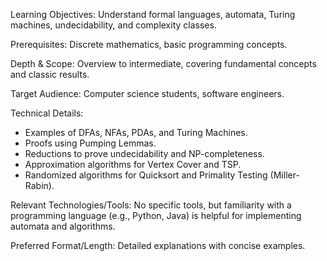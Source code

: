 
Learning Objectives: Understand formal languages, automata, Turing machines, undecidability, and complexity classes.

Prerequisites: Discrete mathematics, basic programming concepts.

Depth & Scope: Overview to intermediate, covering fundamental concepts and classic results.

Target Audience: Computer science students, software engineers.

Technical Details:
*   Examples of DFAs, NFAs, PDAs, and Turing Machines.
*   Proofs using Pumping Lemmas.
*   Reductions to prove undecidability and NP-completeness.
*   Approximation algorithms for Vertex Cover and TSP.
*   Randomized algorithms for Quicksort and Primality Testing (Miller-Rabin).

Relevant Technologies/Tools: No specific tools, but familiarity with a programming language (e.g., Python, Java) is helpful for implementing automata and algorithms.

Preferred Format/Length: Detailed explanations with concise examples.
